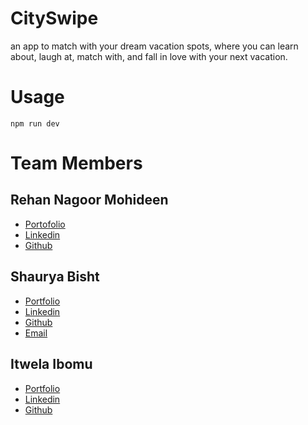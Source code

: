 # CitySwipe
 an app to match with your dream vacation spots, where you can learn about, laugh at, match with, and fall in love with your next vacation.
 
# Usage
`npm run dev` 

# Team Members
## Rehan Nagoor Mohideen
- [Portofolio](https://www.rehanmohideen.com/)
- [Linkedin](https://www.linkedin.com/in/rehan-nagoor-mohideen-6b3156202/)
- [Github](https://github.com/rehan-code/rehan-code)

## Shaurya Bisht
- [Portfolio](https://personal-site-psi-umber.vercel.app/)
- [Linkedin](https://www.linkedin.com/in/shaurya-bisht-6857732b1/)
- [Github](https://github.com/ssbdragonfly)
- [Email](bishtshaurya314@gmail.com)

## Itwela Ibomu
- [Portfolio](https://www.itwela.dev/)
- [Linkedin](linkedin.com/in/itwela/)
- [Github](https://github.com/itwela)
